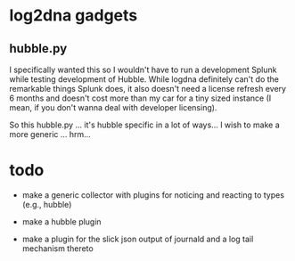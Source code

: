 # log2dna gadgets


## hubble.py

I specifically wanted this so I wouldn't have to run a development Splunk while
testing development of Hubble. While logdna definitely can't do the remarkable
things Splunk does, it also doesn't need a license refresh every 6 months and
doesn't cost more than my car for a tiny sized instance (I mean, if you don't
wanna deal with developer licensing).

So this hubble.py ... it's hubble specific in a lot of ways... I wish to make a
more generic ... hrm...

# todo

* make a generic collector with plugins for noticing and reacting to types
  (e.g., hubble)

* make a hubble plugin

* make a plugin for the slick json output of journald and a log tail mechanism
  thereto
